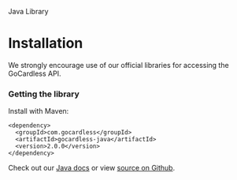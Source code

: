 <h0>Java Library</h0>

# Installation

We strongly encourage use of our official libraries for accessing the GoCardless API.

### Getting the library

Install with Maven:

	<dependency>
	  <groupId>com.gocardless</groupId>
	  <artifactId>gocardless-java</artifactId>
	  <version>2.0.0</version>
	</dependency>

Check out our [Java docs](/java) or view [source on Github](https://github.com/gocardless/gocardless-java).
